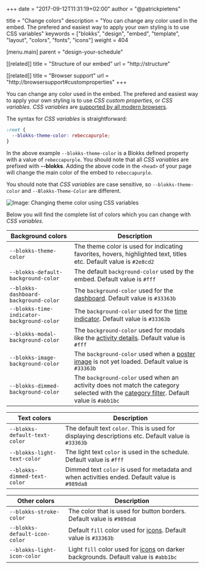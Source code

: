 +++
date            = "2017-09-12T11:31:19+02:00"
author          = "@patrickpietens"

title           = "Change colors"
description     = "You can change any color used in the embed. The prefered and easiest way to apply your own styling is to use CSS variables"
keywords        = ["blokks", "design", "embed", "template", "layout", "colors", "fonts", "icons"]
weight          = 404

[menu.main]
parent          = "design-your-schedule"

[[related]]
title = "Structure of our embed"
url = "http://structure"

[[related]]
title = "Browser support"
url = "http://browsersupport#customproperties"
+++

You can change any color used in the embed. The prefered and easiest way to apply your own styling is to use *CSS custom properties*, or *CSS variables*. *CSS variables* are [supported by all modern browsers](http://configure/browsersupport).

The syntax for *CSS variables* is straightforward:

```css
:root {
  --blokks-theme-color: rebeccapurple;
}
```

In the above example `--blokks-theme-color` is a Blokks defined property with a value of `rebeccapurple`. You should note that all *CSS variables* are prefixed with **--blokks**. Adding the above code in the `<head>` of your page will change the main color of the embed to `rebeccapurple`.

<span class='note'>You should note that *CSS variables* are case sensitive, so `--blokks-theme-color` and `--Blokks-Theme-Color` are different.</span>

![Image: Changing theme color using CSS variables](https://blokks.co/docs/images/rebeccapurple.png)

Below you will find the complete list of colors which you can change with *CSS variables.*

| Background colors | Description |
|-------------------|-------------|
| `--blokks-theme-color` | The theme color is used for indicating favorites, hovers, highlighted text, titles etc. Default value is `#2e8cd2` |
| `--blokks-default-background-color` | The default `background-color` used by the embed. Default value is `#fff` |
| `--blokks-dashboard-background-color` | The `background-color` used for the [dashboard](http://blokks). Default value is `#33363b` |
| `--blokks-time-indicator-background-color` | The `background-color` used for the [time indicator](http://plc). Default value is `#33363b` |
| `--blokks-modal-background-color` | The `background-color` used for modals like the [activity details](http://blokks). Default value is `#fff` |
| `--blokks-image-background-color` | The `background-color` used when a [poster image](http://blokks) is not yet loaded. Default value is `#33363b` |
| `--blokks-dimmed-background-color` | The `background-color` used when an activity does not match the category selected with the [category filter](http://). Default value is `#abb1bc` |

| Text colors | Description |
|-------------|-------------|
| `--blokks-default-text-color` | The default text `color`. This is used for displaying descriptions etc. Default value is `#33363b` |
| `--blokks-light-text-color` | The light text `color` is used in the schedule. Default value is `#fff` |
| `--blokks-dimmed-text-color` | Dimmed text `color` is used for metadata and when activities ended. Default value is `#989da8` |

| Other colors | Description |
|--------------|-------------|
| `--blokks-stroke-color` | The color that is used for button borders. Default value is `#989da8` |
| `--blokks-default-icon-color` | Default `fill` color used for [icons](http://icons). Default value is `#33363b` |
| `--blokks-light-icon-color` | Light `fill` color used for [icons](http://icons) on darker backgrounds. Default value is `#abb1bc` |
